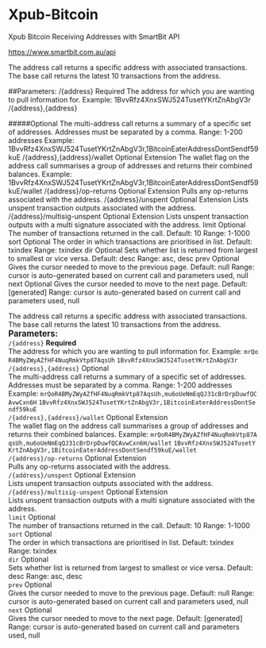 # Xpub-Bitcoin
Xpub Bitcoin Receiving Addresses with SmartBit API 

https://www.smartbit.com.au/api

The address call returns a specific address with associated transactions. The base call returns the latest 10 transactions from the address.

##Parameters:
/{address}
Required
The address for which you are wanting to pull information for.
Example: 1BvvRfz4XnxSWJ524TusetYKrtZnAbgV3r
/{address},{address}


#####Optional
The multi-address call returns a summary of a specific set of addresses. Addresses must be separated by a comma.
Range: 1-200 addresses
Example: 1BvvRfz4XnxSWJ524TusetYKrtZnAbgV3r,1BitcoinEaterAddressDontSendf59kuE
/{address},{address}/wallet
Optional Extension
The wallet flag on the address call summarises a group of addresses and returns their combined balances.
Example: 1BvvRfz4XnxSWJ524TusetYKrtZnAbgV3r,1BitcoinEaterAddressDontSendf59kuE/wallet
/{address}/op-returns
Optional Extension
Pulls any op-returns associated with the address.
/{address}/unspent
Optional Extension
Lists unspent transaction outputs associated with the address.
/{address}/multisig-unspent
Optional Extension
Lists unspent transaction outputs with a multi signature associated with the address.
limit
Optional
The number of transactions returned in the call.
Default: 10
Range: 1-1000
sort
Optional
The order in which transactions are prioritised in list.
Default: txindex
Range: txindex
dir
Optional
Sets whether list is returned from largest to smallest or vice versa.
Default: desc
Range: asc, desc
prev
Optional
Gives the cursor needed to move to the previous page.
Default: null
Range: cursor is auto-generated based on current call and parameters used, null
next
Optional
Gives the cursor needed to move to the next page.
Default: [generated]
Range: cursor is auto-generated based on current call and parameters used, null


<div layout="column" class="ng-scope">
    <span layout-margin="">The address call returns a specific address with associated transactions. The base call returns the latest 10 transactions from the address.</span>
    <span layout-margin="" style="font-size:larger;"><strong>Parameters:</strong></span>
    <div layout="">
        <div layout-margin="" layout="column" flex="15" flex-sm="20" flex-gt-md="10">
            <code style="word-break:break-all;">/{address}</code>
            <strong>Required</strong>
        </div>
        <div layout-margin="" layout="column" style="min-width:0px;">
            <span>The address for which you are wanting to pull information for.</span>
            <span>
                Example:
                <code style="word-break:break-all; word-wrap:break-word;" data-ng-show="sandbox" aria-hidden="true" class="ng-hide">mrQoR4BMyZWyAZfHF4NuqRmkVtp87AqsUh</code>
                <code style="word-break:break-all; word-wrap:break-word;" data-ng-hide="sandbox" aria-hidden="false">1BvvRfz4XnxSWJ524TusetYKrtZnAbgV3r</code>
            </span>
        </div>
    </div>
    <div layout="">
        <div layout-margin="" layout="column" flex="15" flex-sm="20" flex-gt-md="10">
            <code style="word-break:break-all;">/{address},{address}</code>
            <span>Optional</span>
        </div>
        <div layout-padding="" layout="column" style="min-width:0px;">
            <span>The multi-address call returns a summary of a specific set of addresses. Addresses must be separated by a comma.</span>
            <span>Range: 1-200 addresses</span>
            <span>
                Example:
                <code style="word-break:break-all; word-wrap:break-word;" data-ng-show="sandbox" aria-hidden="true" class="ng-hide">mrQoR4BMyZWyAZfHF4NuqRmkVtp87AqsUh,mu6oUeNmEqQJ31cBrDrpDuwfQCAvwCxn6H</code>
                <code style="word-break:break-all; word-wrap:break-word;" data-ng-hide="sandbox" aria-hidden="false">1BvvRfz4XnxSWJ524TusetYKrtZnAbgV3r,1BitcoinEaterAddressDontSendf59kuE</code>
            </span>
        </div>
    </div>
    <div layout="">
        <div layout-margin="" layout="column" flex="15" flex-sm="20" flex-gt-md="10">
            <code style="word-break:break-all;">/{address},{address}/wallet</code>
            <span>Optional Extension</span>
        </div>
        <div layout-padding="" layout="column" style="min-width:0px;">
            <span>The wallet flag on the address call summarises a group of addresses and returns their combined balances.</span>
            <span>
                Example:
                <code style="word-break:break-all; word-wrap:break-word;" data-ng-show="sandbox" aria-hidden="true" class="ng-hide">mrQoR4BMyZWyAZfHF4NuqRmkVtp87AqsUh,mu6oUeNmEqQJ31cBrDrpDuwfQCAvwCxn6H/wallet</code>
                <code style="word-break:break-all; word-wrap:break-word;" data-ng-hide="sandbox" aria-hidden="false">1BvvRfz4XnxSWJ524TusetYKrtZnAbgV3r,1BitcoinEaterAddressDontSendf59kuE/wallet</code>
            </span>
        </div>
    </div>
    <div layout="">
        <div layout-margin="" layout="column" flex="15" flex-sm="20" flex-gt-md="10">
            <code style="word-break:break-all;">/{address}/op-returns</code>
            <span>Optional Extension</span>
        </div>
        <div layout-margin="" layout="column">
            <span>Pulls any op-returns associated with the address.</span>
        </div>
    </div>
    <div layout="">
        <div layout-margin="" layout="column" flex="15" flex-sm="20" flex-gt-md="10">
            <code style="word-break:break-all;">/{address}/unspent</code>
            <span>Optional Extension</span>
        </div>
        <div layout-margin="" layout="column">
            <span>Lists unspent transaction outputs associated with the address.</span>
        </div>
    </div>
    <div layout="">
        <div layout-margin="" layout="column" flex="15" flex-sm="20" flex-gt-md="10">
            <code style="word-break:break-all;">/{address}/multisig-unspent</code>
            <span>Optional Extension</span>
        </div>
        <div layout-margin="" layout="column">
            <span>Lists unspent transaction outputs with a multi signature associated with the address.</span>
        </div>
    </div>
    <div layout="">
        <div layout-margin="" layout="column" flex="15" flex-sm="20" flex-gt-md="10">
            <code style="word-break:break-all;">limit</code>
            <span>Optional</span>
        </div>
        <div layout-margin="" layout="column">
            <span>The number of transactions returned in the call.</span>
            <span>Default: 10</span>
            <span>Range: 1-1000</span>
        </div>
    </div>
    <div layout="">
        <div layout-margin="" layout="column" flex="15" flex-sm="20" flex-gt-md="10">
            <code style="word-break:break-all;">sort</code>
            <span>Optional</span>
        </div>
        <div layout-margin="" layout="column">
            <span>The order in which transactions are prioritised in list.</span>
            <span>Default: txindex</span>
            <span>Range: txindex</span>
        </div>
    </div>
    <div layout="">
        <div layout-margin="" layout="column" flex="15" flex-sm="20" flex-gt-md="10">
            <code style="word-break:break-all;">dir</code>
            <span>Optional</span>
        </div>
        <div layout-margin="" layout="column">
            <span>Sets whether list is returned from largest to smallest or vice versa.</span>
            <span>Default: desc</span>
            <span>Range: asc, desc</span>
        </div>
    </div>
    <div layout="">
        <div layout-margin="" layout="column" flex="15" flex-sm="20" flex-gt-md="10">
            <code style="word-break:break-all;">prev</code>
            <span>Optional</span>
        </div>
        <div layout-margin="" layout="column">
            <span>Gives the cursor needed to move to the previous page.</span>
            <span>Default: null</span>
            <span>Range: cursor is auto-generated based on current call and parameters used, null</span>
        </div>
    </div>
    <div layout="">
        <div layout-margin="" layout="column" flex="15" flex-sm="20" flex-gt-md="10">
            <code style="word-break:break-all;">next</code>
            <span>Optional</span>
        </div>
        <div layout-margin="" layout="column">
            <span>Gives the cursor needed to move to the next page.</span>
            <span>Default: [generated]</span>
            <span>Range: cursor is auto-generated based on current call and parameters used, null</span>
        </div>
    </div>
</div>
